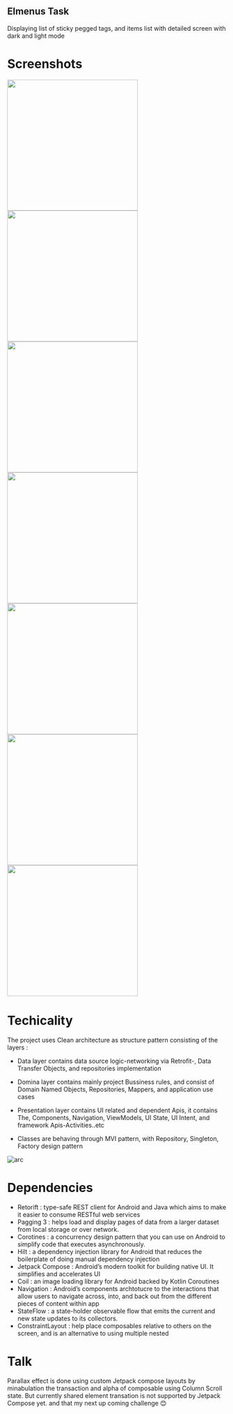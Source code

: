 ## Elmenus Task 

Displaying list of sticky pegged tags, and items list with detailed screen with dark and light mode 

# Screenshots 


<img src="https://user-images.githubusercontent.com/74387512/141703770-c4a7bd9d-b99b-4f1a-9d99-c5b199a26101.png" width="300">
<img src="https://user-images.githubusercontent.com/74387512/141703767-f7f3c63d-d024-4fa5-9223-73eed82710d5.png" width="300">

<img src="https://user-images.githubusercontent.com/74387512/141704035-2aecf229-67f0-4e68-8ad9-28be8eb2fccd.png" width="300">
<img src="https://user-images.githubusercontent.com/74387512/141704038-0fd03182-a881-47a2-b9bf-d84d650f8b83.png" width="300">

<img src="https://user-images.githubusercontent.com/74387512/141703777-282c391c-85e3-416e-b85d-3b9b7e5d6556.png" width="300">
<img src="https://user-images.githubusercontent.com/74387512/141703772-7fbeea6d-89f8-4948-a6d7-8dfe275ee1b1.png" width="300">
<img src="https://user-images.githubusercontent.com/74387512/141703780-243c45a4-6c7c-40d7-8a52-813d52aec4e7.png" width="300">


# Techicality 

The project uses Clean architecture as structure pattern consisting of the layers : 
*  Data layer contains data source logic-networking via Retrofit-, Data Transfer Objects, and repositories implementation 
*  Domina layer contains mainly project Bussiness rules, and consist of Domain Named Objects, Repositories, Mappers, and application use cases 
*  Presentation layer contains UI related and dependent Apis, it contains The, Components, Navigation, ViewModels, UI State, UI Intent, and framework Apis-Activities..etc

* Classes are behaving through MVI pattern, with Repository, Singleton, Factory design pattern

![arc](https://user-images.githubusercontent.com/74387512/141706451-771f50c2-9e87-424b-9f16-c757c4fff30d.PNG)


# Dependencies 


* Retorift : type-safe REST client for Android and Java which aims to make it easier to consume RESTful web services
* Pagging 3 : helps load and display pages of data from a larger dataset from local storage or over network.
* Corotines : a concurrency design pattern that you can use on Android to simplify code that executes asynchronously.
* Hilt : a dependency injection library for Android that reduces the boilerplate of doing manual dependency injection
* Jetpack Compose : Android’s modern toolkit for building native UI. It simplifies and accelerates UI 
* Coil : an image loading library for Android backed by Kotlin Coroutines
* Navigation : Android’s components archtotucre to the interactions that allow users to navigate across, into, and back out from the different pieces of content within app 
* StateFlow : a state-holder observable flow that emits the current and new state updates to its collectors.
* ConstraintLayout :  help place composables relative to others on the screen, and is an alternative to using multiple nested

# Talk 
Parallax effect is done using custom Jetpack compose layouts by minabulation the transaction and alpha of composable using Column Scroll state. But currently shared element transation is not supported by Jetpack Compose yet. and that my next up coming challenge 😊

 
